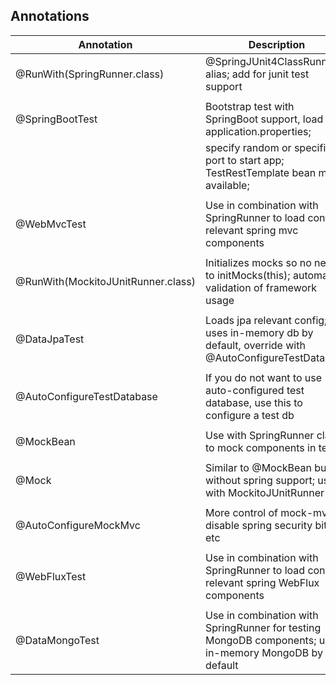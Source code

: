 ## Annotations

| Annotation                        | Description
|-------------------------------    |--------------
|@RunWith(SpringRunner.class)       | @SpringJUnit4ClassRunner alias; add for junit test support
|   	                            |
|@SpringBootTest  	                | Bootstrap test with SpringBoot support, load application.properties;
|  	                                | specify random or specific port to start app; TestRestTemplate bean made available;
|                                   |
|@WebMvcTest   	                    | Use in combination with SpringRunner to load context relevant spring mvc components
|                                   |
|@RunWith(MockitoJUnitRunner.class) | Initializes mocks so no need to initMocks(this); automatic validation of framework usage
|                                   |
|@DataJpaTest   	                | Loads jpa relevant config; uses in-memory db by default, override with @AutoConfigureTestDatabase
|   	                            |
|@AutoConfigureTestDatabase   	    | If you do not want to use auto-configured test database, use this to configure a test db
|  	                                |
|@MockBean                          | Use with SpringRunner class to mock components in test
|                                   |
|@Mock    	                        | Similar to @MockBean but without spring support; use with MockitoJUnitRunner
|  	                                |
|@AutoConfigureMockMvc              | More control of mock-mvc, disable spring security bits etc
|                                   |
|@WebFluxTest                       | Use in combination with SpringRunner to load context relevant spring WebFlux components
|                                   |
|@DataMongoTest                     | Use in combination with SpringRunner for testing MongoDB components; uses in-memory MongoDB by default
